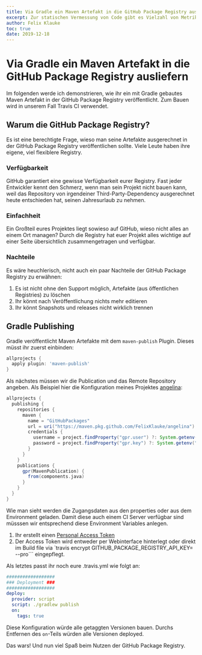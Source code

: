 ```yaml
---
title: Via Gradle ein Maven Artefakt in die GitHub Package Registry ausliefern
excerpt: Zur statischen Vermessung von Code gibt es Vielzahl von Metriken. Vor allem wenn es um Formatierung geht ist Checkstyle das Tool der Wahl. 
author: Felix Klauke
toc: true
date: 2019-12-18
---
```


# Via Gradle ein Maven Artefakt in die GitHub Package Registry ausliefern

Im folgenden werde ich demonstrieren, wie ihr ein mit Gradle gebautes Maven Artefakt in der GitHub Package Registry veröffentlicht. Zum Bauen wird in unserem Fall Travis CI verwendet.

## Warum die GitHub Package Registry?

Es ist eine berechtigte Frage, wieso man seine Artefakte ausgerechnet in der GitHub Package Registry veröffentlichen sollte. Viele Leute haben ihre eigene, viel flexiblere Registry. 

### Verfügbarkeit

GitHub garantiert eine gewisse Verfügbarkeit eurer Registry. Fast jeder Entwickler kennt den Schmerz, wenn man sein Projekt nicht bauen kann, weil das Repository von irgendeiner Third-Party-Dependency ausgerechnet heute entschieden hat, seinen Jahresurlaub zu nehmen.

### Einfachheit

Ein Großteil eures Projektes liegt sowieso auf GitHub, wieso nicht alles an einem Ort managen? Durch die Registry hat euer Projekt alles wichtige auf einer Seite übersichtlich zusammengetragen und verfügbar.

### Nachteile

Es wäre heuchlerisch, nicht auch ein paar Nachteile der GitHub Package Registry zu erwähnen:
1. Es ist nicht ohne den Support möglich, Artefakte (aus öffentlichen Registries) zu löschen
2. Ihr könnt nach Veröffentlichung nichts mehr editieren
3. Ihr könnt Snapshots und releases nicht wirklich trennen

## Gradle Publishing

Gradle veröffentlicht Maven Artefakte mit dem `maven-publish` Plugin. Dieses müsst ihr zuerst einbinden:

```groovy
allprojects {
  apply plugin: 'maven-publish'
}
```

Als nächstes müssen wir die Publication und das Remote Repository angeben. Als Beispiel hier die Konfiguration meines Projektes [angelina](https://github.com/FelixKlauke/angelina):

```groovy
allprojects {
  publishing {
    repositories {
      maven {
        name = "GitHubPackages"
        url = uri("https://maven.pkg.github.com/FelixKlauke/angelina")
        credentials {
          username = project.findProperty("gpr.user") ?: System.getenv("GITHUB_PACKAGE_REGISTRY_USER")
          password = project.findProperty("gpr.key") ?: System.getenv("GITHUB_PACKAGE_REGISTRY_API_KEY")
        }
      }
    }
    publications {
      gpr(MavenPublication) {
        from(components.java)
      }
    }
  }
}
```

Wie man sieht werden die Zugangsdaten aus den properties oder aus dem Environment geladen. Damit diese auch einem CI Server verfügbar sind müsssen wir entsprechend diese Environment Variables anlegen.

1. Ihr erstellt einen [Personal Access Token](https://github.com/settings/tokens)
2. Der Access Token wird entweder per Webinterface hinterlegt oder direkt im Build file via `travis encrypt GITHUB_PACKAGE_REGISTRY_API_KEY=<Token> --pro``` eingepflegt.

Als letztes passt ihr noch eure .travis.yml wie folgt an:

```yaml
##################
### Deployment ###
##################
deploy:
  provider: script
  script: ./gradlew publish
  on:
    tags: true
```

Diese Konfiguration würde alle getaggten Versionen bauen. Durchs Entfernen des `on`-Teils würden alle Versionen deployed.

Das wars! Und nun viel Spaß beim Nutzen der GitHub Package Registry.